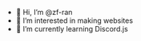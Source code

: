- 👋 Hi, I’m @zf-ran
- 👀 I’m interested in making websites
- 🌱 I’m currently learning Discord.js 

<!---
zf-ran/zf-ran is a ✨ special ✨ repository because its `README.md` (this file) appears on your GitHub profile.
You can click the Preview link to take a look at your changes.
--->

